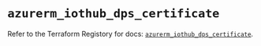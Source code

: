 # `azurerm_iothub_dps_certificate`

Refer to the Terraform Registory for docs: [`azurerm_iothub_dps_certificate`](https://www.terraform.io/docs/providers/azurerm/r/iothub_dps_certificate).
